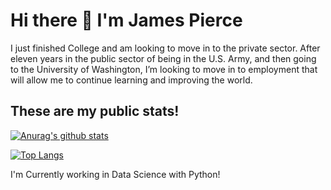 # Hi there 👋 I'm James Pierce

I just finished College and am looking to move in to the private sector. After eleven years in the public sector of being in the U.S. Army, and then going to the University of Washington, I’m looking to move in to employment that will allow me to continue learning and improving the world.

## These are my public stats!

[![Anurag's github stats](https://github-readme-stats.vercel.app/api?username=jimmy7412)](https://github.com/anuraghazra/github-readme-stats)

[![Top Langs](https://github-readme-stats.vercel.app/api/top-langs/?username=jimmy7412)](https://github.com/anuraghazra/github-readme-stats)

I'm Currently working in Data Science with Python!

<!--
**jimmy7412/jimmy7412** is a ✨ _special_ ✨ repository because its `README.md` (this file) appears on your GitHub profile.

Here are some ideas to get you started:

- 🔭 I’m currently working on ...
- 🌱 I’m currently learning ...
- 👯 I’m looking to collaborate on ...
- 🤔 I’m looking for help with ...
- 💬 Ask me about ...
- 📫 How to reach me: ...
- 😄 Pronouns: ...
- ⚡ Fun fact: ...
-->

